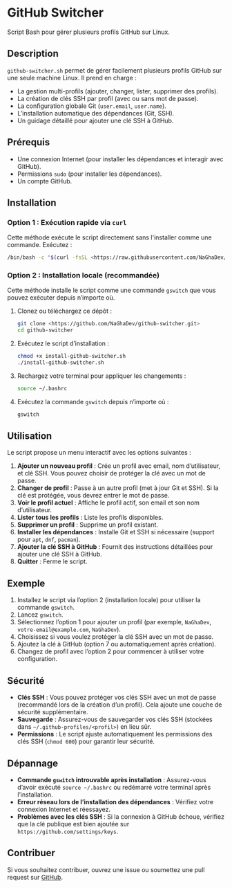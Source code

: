 # GitHub Switcher

Script Bash pour gérer plusieurs profils GitHub sur Linux.

## Description

`github-switcher.sh` permet de gérer facilement plusieurs profils GitHub sur une seule machine Linux. Il prend en charge :
- La gestion multi-profils (ajouter, changer, lister, supprimer des profils).
- La création de clés SSH par profil (avec ou sans mot de passe).
- La configuration globale Git (`user.email`, `user.name`).
- L’installation automatique des dépendances (Git, SSH).
- Un guidage détaillé pour ajouter une clé SSH à GitHub.

## Prérequis

- Une connexion Internet (pour installer les dépendances et interagir avec GitHub).
- Permissions `sudo` (pour installer les dépendances).
- Un compte GitHub.

## Installation

### Option 1 : Exécution rapide via `curl`
Cette méthode exécute le script directement sans l'installer comme une commande. Exécutez :

```bash
/bin/bash -c "$(curl -fsSL <https://raw.githubusercontent.com/NaGhaDev/github-switcher/main/github-switcher.sh>)"
```

### Option 2 : Installation locale (recommandée)

Cette méthode installe le script comme une commande `gswitch` que vous pouvez exécuter depuis n’importe où.

1. Clonez ou téléchargez ce dépôt :
    
    ```bash
    git clone <https://github.com/NaGhaDev/github-switcher.git>
    cd github-switcher
    
    ```
    
2. Exécutez le script d’installation :
    
    ```bash
    chmod +x install-github-switcher.sh
    ./install-github-switcher.sh
    
    ```
    
3. Rechargez votre terminal pour appliquer les changements :
    
    ```bash
    source ~/.bashrc
    
    ```
    
4. Exécutez la commande `gswitch` depuis n’importe où :
    
    ```bash
    gswitch
    
    ```
    

## Utilisation

Le script propose un menu interactif avec les options suivantes :

1. **Ajouter un nouveau profil** : Crée un profil avec email, nom d’utilisateur, et clé SSH. Vous pouvez choisir de protéger la clé avec un mot de passe.
2. **Changer de profil** : Passe à un autre profil (met à jour Git et SSH). Si la clé est protégée, vous devrez entrer le mot de passe.
3. **Voir le profil actuel** : Affiche le profil actif, son email et son nom d’utilisateur.
4. **Lister tous les profils** : Liste les profils disponibles.
5. **Supprimer un profil** : Supprime un profil existant.
6. **Installer les dépendances** : Installe Git et SSH si nécessaire (support pour `apt`, `dnf`, `pacman`).
7. **Ajouter la clé SSH à GitHub** : Fournit des instructions détaillées pour ajouter une clé SSH à GitHub.
8. **Quitter** : Ferme le script.

## Exemple

1. Installez le script via l’option 2 (installation locale) pour utiliser la commande `gswitch`.
2. Lancez `gswitch`.
3. Sélectionnez l’option 1 pour ajouter un profil (par exemple, `NaGhaDev`, `votre-email@example.com`, `NaGhaDev`).
4. Choisissez si vous voulez protéger la clé SSH avec un mot de passe.
5. Ajoutez la clé à GitHub (option 7 ou automatiquement après création).
6. Changez de profil avec l’option 2 pour commencer à utiliser votre configuration.

## Sécurité

- **Clés SSH** : Vous pouvez protéger vos clés SSH avec un mot de passe (recommandé lors de la création d’un profil). Cela ajoute une couche de sécurité supplémentaire.
- **Sauvegarde** : Assurez-vous de sauvegarder vos clés SSH (stockées dans `~/.github-profiles/<profil>`) en lieu sûr.
- **Permissions** : Le script ajuste automatiquement les permissions des clés SSH (`chmod 600`) pour garantir leur sécurité.

## Dépannage

- **Commande `gswitch` introuvable après installation** : Assurez-vous d’avoir exécuté `source ~/.bashrc` ou redémarré votre terminal après l’installation.
- **Erreur réseau lors de l’installation des dépendances** : Vérifiez votre connexion Internet et réessayez.
- **Problèmes avec les clés SSH** : Si la connexion à GitHub échoue, vérifiez que la clé publique est bien ajoutée sur `https://github.com/settings/keys`.

## Contribuer

Si vous souhaitez contribuer, ouvrez une issue ou soumettez une pull request sur [GitHub](https://github.com/NaGhaDev/github-switcher).
